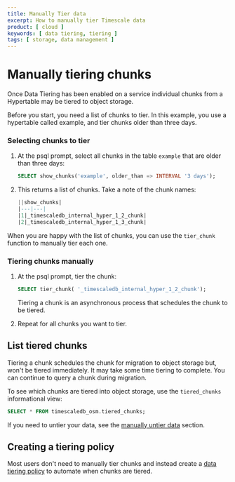 ```yaml
---
title: Manually Tier data
excerpt: How to manually tier Timescale data
product: [ cloud ]
keywords: [ data tiering, tiering ]
tags: [ storage, data management ]
---
```


# Manually tiering chunks

Once Data Tiering has been enabled on a service individual chunks from a Hypertable may be tiered to object storage.

Before you start, you need a list of chunks to tier. In this example, you use a hypertable called example, and tier chunks older than three days.

<Procedure>

### Selecting chunks to tier

1. At the psql prompt, select all chunks in the table `example` that are older
   than three days:

   ```sql
   SELECT show_chunks('example', older_than => INTERVAL '3 days');
   ```

1. This returns a list of chunks. Take a note of the chunk names:

   ```sql
   ||show_chunks|
   |---|---|
   |1|_timescaledb_internal_hyper_1_2_chunk|
   |2|_timescaledb_internal_hyper_1_3_chunk|
   ```

</Procedure>


When you are happy with the list of chunks, you can use the `tier_chunk` function to manually tier each one.

<Procedure>

### Tiering chunks manually

1. At the psql prompt, tier the chunk:

   ```sql
   SELECT tier_chunk( '_timescaledb_internal_hyper_1_2_chunk');
   ```
   
   Tiering a chunk is an asynchronous process that schedules the chunk to be tiered.

1. Repeat for all chunks you want to tier.

</Procedure>


## List tiered chunks

<Highlight type="info">
Tiering a chunk schedules the chunk for migration to object storage but, won't be tiered immediately. 
It may take some time tiering to complete. You can continue to query a chunk during migration.
</Highlight>

To see which chunks are tiered into object storage, use the `tiered_chunks`
informational view:

```sql
SELECT * FROM timescaledb_osm.tiered_chunks;
```

If you need to untier your data, see the
[manually untier data][untier-data] section.

## Creating a tiering policy

Most users don't need to manually tier chunks and instead create a [data tiering policy][creating-data-tiering-policy] to automate when chunks are tiered. 


[creating-data-tiering-policy]: /use-timescale/:currentVersion:/data-tiering/creating-data-tiering-policy/
[untier-data]: /use-timescale/:currentVersion:/data-tiering/untier-data/

